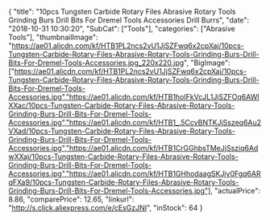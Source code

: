 {
	"title": "10pcs Tungsten Carbide Rotary Files Abrasive Rotary Tools Grinding Burs Drill Bits For Dremel Tools Accessories Drill Burrs",
	"date": "2018-10-31 10:30:20",
	"SubCat": ["Tools"],
	"categories": ["Abrasive Tools"],
	"thumbnailImage": "https://ae01.alicdn.com/kf/HTB1PL2ncs2vU1JjSZFwq6x2cpXaj/10pcs-Tungsten-Carbide-Rotary-Files-Abrasive-Rotary-Tools-Grinding-Burs-Drill-Bits-For-Dremel-Tools-Accessories.jpg_220x220.jpg",
	"BigImage": ["https://ae01.alicdn.com/kf/HTB1PL2ncs2vU1JjSZFwq6x2cpXaj/10pcs-Tungsten-Carbide-Rotary-Files-Abrasive-Rotary-Tools-Grinding-Burs-Drill-Bits-For-Dremel-Tools-Accessories.jpg","https://ae01.alicdn.com/kf/HTB1hoIFkVcJL1JjSZFOq6AWlXXac/10pcs-Tungsten-Carbide-Rotary-Files-Abrasive-Rotary-Tools-Grinding-Burs-Drill-Bits-For-Dremel-Tools-Accessories.jpg","https://ae01.alicdn.com/kf/HTB1_.5CcvBNTKJjSszeq6Au2VXad/10pcs-Tungsten-Carbide-Rotary-Files-Abrasive-Rotary-Tools-Grinding-Burs-Drill-Bits-For-Dremel-Tools-Accessories.jpg","https://ae01.alicdn.com/kf/HTB1CrGGhbsTMeJjSsziq6AdwXXaj/10pcs-Tungsten-Carbide-Rotary-Files-Abrasive-Rotary-Tools-Grinding-Burs-Drill-Bits-For-Dremel-Tools-Accessories.jpg","https://ae01.alicdn.com/kf/HTB1GHhodaagSKJjy0Fgq6ARqFXa9/10pcs-Tungsten-Carbide-Rotary-Files-Abrasive-Rotary-Tools-Grinding-Burs-Drill-Bits-For-Dremel-Tools-Accessories.jpg"],
	"actualPrice": 8.86,
	"comparePrice": 12.65,
	"linkurl": "http://s.click.aliexpress.com/e/cEsGzJNI",
	"inStock": 64
}
